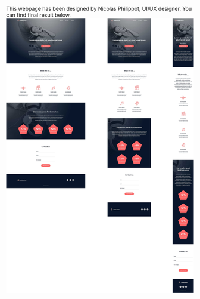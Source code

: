 This webpage has been designed by Nicolas Philippot, UI/UX designer. You can find final result below.
![Alt text](images/final_result.jpg)